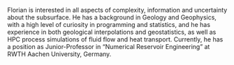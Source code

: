 
Florian is interested in all aspects of complexity, information and uncertainty about the subsurface. He has a background in Geology and Geophysics, with a high level of curiosity in programming and statistics, and he has experience in both geological interpolations and geostatistics, as well as HPC process simulations of fluid flow and heat transport. Currently, he has a position as Junior-Professor in “Numerical Reservoir Engineering” at RWTH Aachen University, Germany.